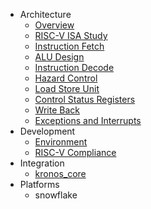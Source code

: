 - Architecture
  - [Overview](arch_overview.md)
  - [RISC-V ISA Study](rv32_study.md)
  - [Instruction Fetch](instr_fetch.md)
  - [ALU Design](alu_design.md)
  - [Instruction Decode](instr_decode.md)
  - [Hazard Control](hazard_ctrl.md)
  - [Load Store Unit](ldst_unit.md)
  - [Control Status Registers](csr.md)
  - [Write Back](write_back.md)
  - [Exceptions and Interrupts](excpt_intr.md)
- Development
  - [Environment](dev_env.md)
  - [RISC-V Compliance](compliance.md)
- Integration
  - [kronos_core](integration.md)
- Platforms
  - snowflake
